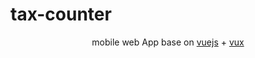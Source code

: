 # tax-counter
<p align="center">mobile web App  base on <a href="https://github.com/vuejs/vue">vuejs</a> + <a href="https://github.com/airyland/vux">vux</a></p>
